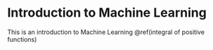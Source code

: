 # Introduction to Machine Learning
This is an introduction to Machine Learning
@ref(integral of positive functions)